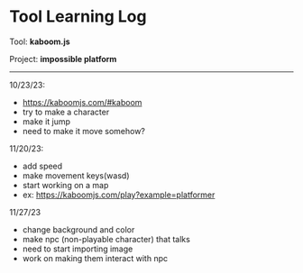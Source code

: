 # Tool Learning Log

Tool: **kaboom.js**

Project: **impossible platform**

---

10/23/23:
* https://kaboomjs.com/#kaboom
* try to make a character
* make it jump
* need to make it move somehow?

11/20/23:
* add speed
* make movement keys(wasd)
* start working on a map
* ex: https://kaboomjs.com/play?example=platformer

11/27/23
* change background and color
* make npc (non-playable character) that talks
* need to start importing image
* work on making them interact with npc




<!--
* Links you used today (websites, videos, etc)
* Things you tried, progress you made, etc
* Challenges, a-ha moments, etc
* Questions you still have
* What you're going to try next
-->

